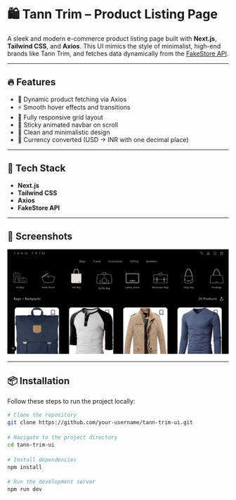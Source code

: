 # 🛍️ Tann Trim – Product Listing Page

A sleek and modern e-commerce product listing page built with **Next.js**, **Tailwind CSS**, and **Axios**. This UI mimics the style of minimalist, high-end brands like Tann Trim, and fetches data dynamically from the [FakeStore API](https://fakestoreapi.com/).

---

## 🔥 Features

- 🧾 Dynamic product fetching via Axios
- ⚡ Smooth hover effects and transitions
- 📱 Fully responsive grid layout
- 📌 Sticky animated navbar on scroll
- 🎯 Clean and minimalistic design
- 🔄 Currency converted (USD → INR with one decimal place)

---

## 🚀 Tech Stack

- **Next.js**
- **Tailwind CSS**
- **Axios**
- **FakeStore API**

---

## 📸 Screenshots

![website Preview](/public/preview.png) 

---

## 📦 Installation

Follow these steps to run the project locally:

```bash
# Clone the repository
git clone https://github.com/your-username/tann-trim-ui.git

# Navigate to the project directory
cd tann-trim-ui

# Install dependencies
npm install

# Run the development server
npm run dev
```
